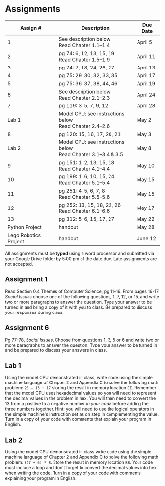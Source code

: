 # Assignments

Assign # | Description | Due Date
-------- | ----------- | --------
1 | See description below<br>Read Chapter 1.1&ndash;1.4 | April 5
2 | pg 74: 6, 12, 13, 15, 19<br>Read Chapter 1.5&ndash;1.9 | April 11
3 | pg 74: 7, 18, 24, 26, 27| April 13
4 | pg 75: 29, 30, 32, 33, 35 | April 17
5 | pg 75: 36, 37, 38, 44, 46 | April 19
6 | See description below<br>Read Chapter 2.1&ndash;2.3 | April 24
7 | pg 119: 3, 5, 7, 9, 12 | April 28
Lab 1 | Model CPU: see instructions below<br>Read Chapter 2.4&ndash;2.6 | May 2
8 | pg 120: 15, 16, 17, 20, 21 | May 3
Lab 2 | Model CPU: see instructions below<br>Read Chapter 3.1&ndash;3.4 &amp; 3.5 | May 8
9 | pg 151: 1, 2, 13, 15, 18<br>Read Chapter 4.1&ndash;4.4 | May 10
10 | pg 199: 1, 6, 10, 15, 24<br>Read Chapter 5.1&ndash;5.4 | May 15
11 | pg 251: 4, 5, 6, 7, 8<br>Read Chapter 5.5&ndash;5.6 | May 15
12 | pg 252: 13, 15, 18, 22, 26<br>Read Chapter 6.1&ndash;6.6 | May 17
13 | pg 312: 5, 6, 15, 17, 27 | May 22
Python Project | handout | May 28
Lego Robotics Project | handout | June 12


All assignments must be **typed** using a word processor and submitted via your Google Drive folder by 5:00 pm of the date due. Late assignments are not accepted.

## Assignment 1

Read Section 0.4 Themes of Computer Science, pg 11–16. From pages 16-17 _Social Issues_ choose one of the following questions, 1, 7, 12, or 15, and write two or more paragraphs to answer the question. Type your answer to be turned in and bring a copy of it with you to class. Be prepared to discuss your responses during class.

## Assignment 6

Pg 77-78, _Social Issues_. Choose from questions 1, 3, 5 or 6 and write two or more paragraphs to answer the question. Type your answer to be turned in and be prepared to discuss your answers in class.

## Lab 1

Using the model CPU demonstrated in class, write code using the simple machine language of Chapter 2 and Appendix C to solve the following math problem: `23 – 13 + 17` storing the result in memory location `EE`. Remember that the model CPU uses hexadecimal values so you will need to represent the decimal values in the problem in hex. You will then need to convert the 13 from a positive to a negative number _in your code_ before adding the three numbers together. Hint: you will need to use the logical operators in the simple machine's instruction set as on step in complementing the value. Turn in a copy of your code with comments that explain your program in English.

## Lab 2

Using the model CPU demonstrated in class write code using the simple machine language of Chapter 2 and Appendix C to solve the following math problem: `(17 + 6) * 8`. Store the result in memory location `BB`. Your code must include a loop and don’t forget to convert the decimal values into hex when writing the code. Turn in a copy of your code with comments explaining your program in English.
